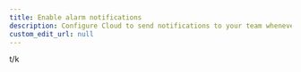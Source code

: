 ```yaml
---
title: Enable alarm notifications
description: Configure Cloud to send notifications to your team whenever any node on your infrastructure triggers an alarm.
custom_edit_url: null
---
```


t/k